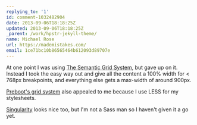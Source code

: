 ```yaml
---
replying_to: '1'
id: comment-1032482904
date: 2013-09-06T18:18:25Z
updated: 2013-09-06T18:18:25Z
_parent: /work/hpstr-jekyll-theme/
name: Michael Rose
url: https://mademistakes.com/
email: 1ce71bc10b86565464b612093d89707e
---
```


At one point I was using [The Semantic Grid System](http://semantic.gs/), but gave up on it. Instead I took the easy
way out and give all the content a 100% width for < 768px breakpoints, and everything
else gets a max-width of around 900px.

[Preboot's grid system](http://getpreboot.com/) also appealed to me because I use LESS
for my stylesheets.

[Singularity](http://singularity.gs/) looks nice too, but I'm not a Sass man so I haven't given it a go yet.
